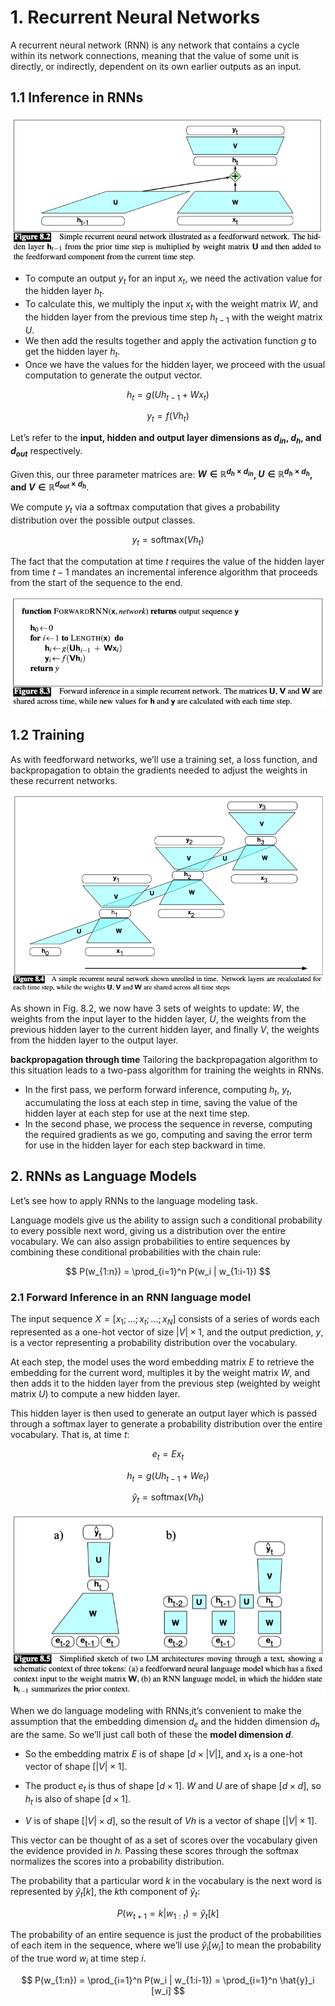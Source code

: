 # 1. Recurrent Neural Networks

A recurrent neural network (RNN) is any network that contains a cycle within its network connections, meaning that the value of some unit is directly, or indirectly, dependent on its own earlier outputs as an input.

## 1.1 Inference in RNNs

![Inference in RNNs](./images/01-RNN.png)

- To compute an output $y_t$ for an input $x_t$, we need the activation value for the hidden layer $h_t$.
- To calculate this, we multiply the input $x_t$ with the weight matrix $W$, and the hidden layer from the previous time step $h_{t-1}$ with the weight matrix $U$.
- We then add the results together and apply the activation function $g$ to get the hidden layer $h_t$.
- Once we have the values for the hidden layer, we proceed with the usual computation to generate the output vector.

$$ h_t = g(Uh_{t-1} + Wx_t) $$

$$ y_t = f(Vh_t) $$

Let’s refer to the **input, hidden and output layer dimensions as $d_{in}$, $d_h$, and $d_{out}$** respectively.

Given this, our three parameter matrices are: **$W \in \mathbb{R}^{d_h \times d_{in}}$, $U \in \mathbb{R}^{d_h \times d_h}$, and $V \in \mathbb{R}^{d_{out} \times d_h}$**.

We compute $y_t$ via a softmax computation that gives a probability distribution over the possible output classes.

$$ y_t = \text{softmax}(Vh_t) $$

The fact that the computation at time $t$ requires the value of the hidden layer from time $t-1$ mandates an incremental inference algorithm that proceeds from the start of the sequence to the end.

![Incremental inference in RNNs](./images/02-forward-inference.png)

## 1.2 Training

As with feedforward networks, we’ll use a training set, a loss function, and backpropagation to obtain the gradients needed to adjust the weights in these recurrent networks.

![Training RNNs](./images/03-unrolled.png)

As shown in Fig. 8.2, we now have 3 sets of weights to update: $W$, the weights from the input layer to the hidden layer, $U$, the weights from the previous hidden layer to the current hidden layer, and finally $V$, the weights from the hidden layer to the output layer.

**backpropagation through time**
Tailoring the backpropagation algorithm to this situation leads to a two-pass algorithm for training the weights in RNNs. 
- In the first pass, we perform forward inference, computing $h_t$, $y_t$, accumulating the loss at each step in time, saving the value of the hidden layer at each step for use at the next time step. 
- In the second phase, we process the sequence in reverse, computing the required gradients as we go, computing and saving the error term for use in the hidden layer for each step backward in time. 

## 2. RNNs as Language Models

Let’s see how to apply RNNs to the language modeling task.

Language models give us the ability to assign such a conditional probability to every possible next word, giving us a distribution over the entire vocabulary. We can also assign probabilities to entire sequences by combining these conditional probabilities with the chain rule:

$$ P(w_{1:n}) = \prod_{i=1}^n P(w_i | w_{1:i-1}) $$

### 2.1 Forward Inference in an RNN language model

The input sequence $X = [x_1;...;x_t;...;x_N]$ consists of a series of words each represented as a one-hot vector of size $|V| \times 1$, and the output prediction, $y$, is a vector representing a probability distribution over the vocabulary.

At each step, the model uses the word embedding matrix $E$ to retrieve the embedding for the current word, multiples it by the weight matrix $W$, and then adds it to the hidden layer from the previous step (weighted by weight matrix $U$) to compute a new hidden layer.

This hidden layer is then used to generate an output layer which is passed through a softmax layer to generate a probability distribution over the entire vocabulary. That is, at time $t$:

$$ e_t = E x_t $$

$$ h_t = g(Uh_{t-1} + We_t) $$

$$ \hat{y}_t = \text{softmax}(Vh_t) $$


![Forward Inference in an RNN language model](./images/04-LM.png)

When we do language modeling with RNNs,it’s convenient to make the assumption that the embedding dimension $d_e$ and the hidden dimension $d_h$ are the same. So we’ll just call both of these the **model dimension $d$**.

- So the embedding matrix $E$ is of shape $[d \times |V|]$, and $x_t$ is a one-hot vector of shape $[|V| \times 1]$.

- The product $e_t$ is thus of shape $[d \times 1]$. $W$ and $U$ are of shape $[d \times d]$, so $h_t$ is also of shape $[d \times 1]$.

- $V$ is of shape $[|V| \times d]$, so the result of $Vh$ is a vector of shape $[|V| \times 1]$.

This vector can be thought of as a set of scores over the vocabulary given the evidence provided in $h$. Passing these scores through the softmax normalizes the scores into a probability distribution.

The probability that a particular word $k$ in the vocabulary is the next word is represented by $\hat{y}_t [k]$, the $k$th component of $\hat{y}_t$:

$$ P(w_{t+1} = k | w_{1:t}) = \hat{y}_t [k] $$

The probability of an entire sequence is just the product of the probabilities of each item in the sequence, where we’ll use $\hat{y}_i [w_i]$ to mean the probability of the true word $w_i$ at time step $i$.

$$ P(w_{1:n}) = \prod_{i=1}^n P(w_i | w_{1:i-1}) = \prod_{i=1}^n \hat{y}_i [w_i] $$



